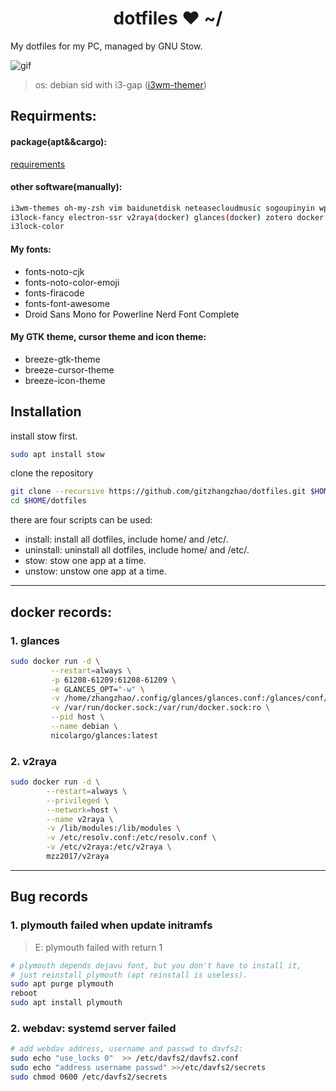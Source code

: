 <h1 align="center">dotfiles ❤ ~/</h1> My dotfiles for my PC, managed by GNU Stow.

![gif](https://thumbs.gfycat.com/AlarmingCoordinatedEarwig-max-1mb.gif)

> os: debian sid with i3-gap ([i3wm-themer](https://github.com/unix121/i3wm-themer))

## **Requirments:**

#### **package(apt&&cargo):**
[requirements](requirements.txt)

#### **other software(manually):**
```bash
i3wm-themes oh-my-zsh vim baidunetdisk neteasecloudmusic sogoupinyin wps qq-linux gtags 
i3lock-fancy electron-ssr v2raya(docker) glances(docker) zotero docker code
i3lock-color
```

#### **My fonts:**
- fonts-noto-cjk                                     
- fonts-noto-color-emoji                            
- fonts-firacode                                  
- fonts-font-awesome                        
- Droid Sans Mono for Powerline Nerd Font Complete

#### **My GTK theme, cursor theme and icon theme:**
- breeze-gtk-theme 
- breeze-cursor-theme 
- breeze-icon-theme

## **Installation**
install stow first.
```bash
sudo apt install stow
```
clone the repository
```bash
git clone --recursive https://github.com/gitzhangzhao/dotfiles.git $HOME
cd $HOME/dotfiles
```
there are four scripts can be used:

- install:  install all dotfiles, include home/ and /etc/.
- uninstall:  uninstall all dotfiles, include home/ and /etc/.
- stow:  stow one app at a time.
- unstow:  unstow one app at a time.

---------------------------------------------------------------

## **docker records:**
### 1. glances

```bash
sudo docker run -d \
         --restart=always \
         -p 61208-61209:61208-61209 \
         -e GLANCES_OPT="-w" \
         -v /home/zhangzhao/.config/glances/glances.conf:/glances/conf/glances.conf \
         -v /var/run/docker.sock:/var/run/docker.sock:ro \
         --pid host \
         --name debian \
         nicolargo/glances:latest
```

### 2. v2raya

```bash
sudo docker run -d \
        --restart=always \
        --privileged \
        --network=host \
        --name v2raya \
        -v /lib/modules:/lib/modules \
        -v /etc/resolv.conf:/etc/resolv.conf \
        -v /etc/v2raya:/etc/v2raya \
        mzz2017/v2raya
```

---------------------------------------------------------------

## **Bug records**

### 1. plymouth failed when update initramfs

> E: plymouth failed with return 1

```bash
# plymouth depends dejavu font, but you don't have to install it,
# just reinstall plymouth (apt reinstall is useless).
sudo apt purge plymouth
reboot
sudo apt install plymouth
```

### 2. webdav: systemd server failed

```bash
# add webdav address, username and passwd to davfs2:
sudo echo "use_locks 0"  >> /etc/davfs2/davfs2.conf
sudo echo "address username passwd" >>/etc/davfs2/secrets
sudo chmod 0600 /etc/davfs2/secrets
```

